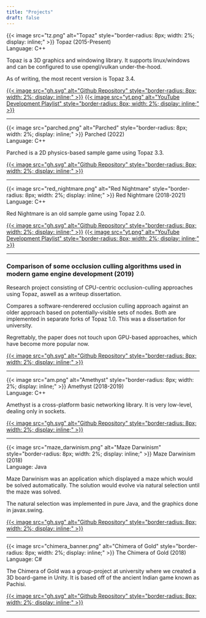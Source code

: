 ```yaml
---
title: "Projects"
draft: false
---
```


{{< image src="tz.png" alt="Topaz" style="border-radius: 8px; width: 2%; display: inline;" >}}
Topaz (2015-Present)
\
Language: C++

Topaz is a 3D graphics and windowing library. It supports linux/windows and can be configured to use opengl/vulkan under-the-hood.

As of writing, the most recent version is Topaz 3.4.

[{{< image src="gh.svg" alt="Github Repository" style="border-radius: 8px; width: 2%; display: inline;" >}}](https://github.com/Harrand/Topaz)
[{{< image src="yt.png" alt="YouTube Development Playlist" style="border-radius: 8px; width: 2%; display: inline;" >}}](https://www.youtube.com/playlist?list=PL6PSLdrGGe8I67_i6mNk8IUmOsP85Vhll)

---

{{< image src="parched.png" alt="Parched" style="border-radius: 8px; width: 2%; display: inline;" >}}
Parched (2022)
\
Language: C++

Parched is a 2D physics-based sample game using Topaz 3.3.

[{{< image src="gh.svg" alt="Github Repository" style="border-radius: 8px; width: 2%; display: inline;" >}}](https://github.com/Harrand/Parched)

---

{{< image src="red_nightmare.png" alt="Red Nightmare" style="border-radius: 8px; width: 2%; display: inline;" >}}
Red Nightmare (2018-2021)
\
Language: C++

Red Nightmare is an old sample game using Topaz 2.0.

[{{< image src="gh.svg" alt="Github Repository" style="border-radius: 8px; width: 2%; display: inline;" >}}](https://github.com/Harrand/Red-Nightmare)
[{{< image src="yt.png" alt="YouTube Development Playlist" style="border-radius: 8px; width: 2%; display: inline;" >}}](https://youtu.be/Ps6-L03zkuA)

---
### Comparison of some occlusion culling algorithms used in modern game engine development (2019)

Research project consisting of CPU-centric occlusion-culling approaches using Topaz, aswell as a writeup dissertation.

Compares a software-renderered occlusion culling approach against an older approach based on potentially-visible sets of nodes. Both are implemented in separate forks of Topaz 1.0. This was a dissertation for university.

Regrettably, the paper does not touch upon GPU-based approaches, which have become more popular now.

[{{< image src="gh.svg" alt="Github Repository" style="border-radius: 8px; width: 2%; display: inline;" >}}](https://github.com/Harrand/Dissertation)

---

{{< image src="am.png" alt="Amethyst" style="border-radius: 8px; width: 2%; display: inline;" >}}
Amethyst (2018-2019)
\
Language: C++

Amethyst is a cross-platform basic networking library. It is very low-level, dealing only in sockets.

[{{< image src="gh.svg" alt="Github Repository" style="border-radius: 8px; width: 2%; display: inline;" >}}](https://github.com/Harrand/Amethyst)

---

{{< image src="maze_darwinism.png" alt="Maze Darwinism" style="border-radius: 8px; width: 2%; display: inline;" >}}
Maze Darwinism (2018)
\
Language: Java

Maze Darwinism was an application which displayed a maze which would be solved automatically. The solution would evolve via natural selection until the maze was solved.

The natural selection was implemented in pure Java, and the graphics done in javax.swing.

[{{< image src="gh.svg" alt="Github Repository" style="border-radius: 8px; width: 2%; display: inline;" >}}](https://github.com/Harrand/Maze-Darwinism)

---

{{< image src="chimera_banner.png" alt="Chimera of Gold" style="border-radius: 8px; width: 2%; display: inline;" >}}
The Chimera of Gold (2018)
\
Language: C#

The Chimera of Gold was a group-project at university where we created a 3D board-game in Unity. It is based off of the ancient Indian game known as Pachisi.

[{{< image src="gh.svg" alt="Github Repository" style="border-radius: 8px; width: 2%; display: inline;" >}}](https://github.com/Harrand/The_Chimera_of_Gold)

---
